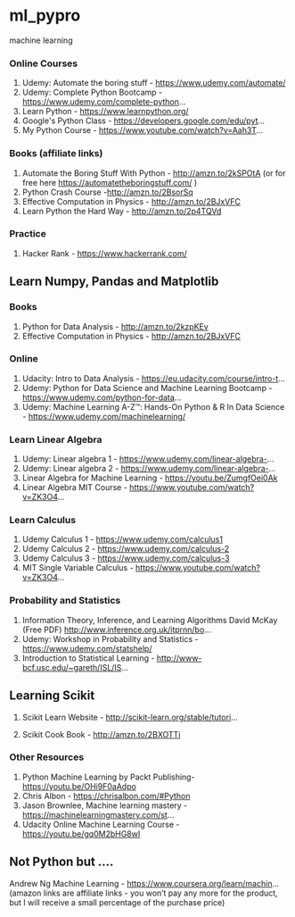 # ml_pypro
machine learning
### Online Courses

1. Udemy: Automate the boring stuff - https://www.udemy.com/automate/
2. Udemy: Complete Python Bootcamp - https://www.udemy.com/complete-python...
3. Learn Python - https://www.learnpython.org/
4. Google's Python Class - https://developers.google.com/edu/pyt...
5. My Python Course - https://www.youtube.com/watch?v=Aah3T...

### Books (affiliate links)
1. Automate the Boring Stuff With Python - http://amzn.to/2kSPOtA
(or for free here https://automatetheboringstuff.com/ )
2. Python Crash Course -http://amzn.to/2BsorSq
3. Effective Computation in Physics - http://amzn.to/2BJxVFC
4. Learn Python the Hard Way - http://amzn.to/2p4TQVd


### Practice

1. Hacker Rank - https://www.hackerrank.com/

## Learn Numpy, Pandas and Matplotlib

### Books

1. Python for Data Analysis - http://amzn.to/2kzpKEv
2. Effective Computation in Physics - http://amzn.to/2BJxVFC

### Online

1. Udacity: Intro to Data Analysis - https://eu.udacity.com/course/intro-t...
2. Udemy: Python for Data Science and Machine Learning Bootcamp - https://www.udemy.com/python-for-data...
3. Udemy: Machine Learning A-Z™: Hands-On Python & R In Data Science - https://www.udemy.com/machinelearning/

### Learn Linear Algebra

1. Udemy: Linear algebra 1 - https://www.udemy.com/linear-algebra-...
2. Udemy: Linear algebra 2 -  https://www.udemy.com/linear-algebra-...
3. Linear Algebra for Machine Learning - https://youtu.be/ZumgfOei0Ak
4. Linear Algebra MIT Course - https://www.youtube.com/watch?v=ZK3O4...

### Learn Calculus

1. Udemy Calculus 1 - https://www.udemy.com/calculus1
2. Udemy Calculus 2 -  https://www.udemy.com/calculus-2
3. Udemy Calculus 3 -  https://www.udemy.com/calculus-3
4. MIT Single Variable Calculus - https://www.youtube.com/watch?v=ZK3O4...

### Probability and Statistics
1. Information Theory, Inference, and Learning Algorithms David McKay (Free PDF)  http://www.inference.org.uk/itprnn/bo...
2. Udemy: Workshop in Probability and Statistics -  https://www.udemy.com/statshelp/
3. Introduction to Statistical Learning - http://www-bcf.usc.edu/~gareth/ISL/IS...

## Learning Scikit

1. Scikit Learn Website - http://scikit-learn.org/stable/tutori...

2. Scikit Cook Book - http://amzn.to/2BXOTTi

### Other Resources

1. Python Machine Learning by Packt Publishing- https://youtu.be/OHi9F0aAdpo
2. Chris Albon - https://chrisalbon.com/#Python
3. Jason Brownlee, Machine learning mastery - https://machinelearningmastery.com/st...
2. Udacity Online Machine Learning Course - https://youtu.be/gq0M2bHG8wI

## Not Python but ....

Andrew Ng Machine Learning - https://www.coursera.org/learn/machin...
(amazon links are affiliate links - you won’t pay any more for the product, but I will receive a small percentage of the purchase price)
